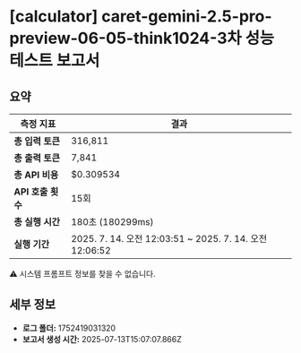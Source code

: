 # [calculator] caret-gemini-2.5-pro-preview-06-05-think1024-3차 성능 테스트 보고서

## 요약

| 측정 지표 | 결과 |
|---|---|
| **총 입력 토큰** | 316,811 |
| **총 출력 토큰** | 7,841 |
| **총 API 비용** | $0.309534 |
| **API 호출 횟수** | 15회 |
| **총 실행 시간** | 180초 (180299ms) |
| **실행 기간** | 2025. 7. 14. 오전 12:03:51 ~ 2025. 7. 14. 오전 12:06:52 |

⚠️ 시스템 프롬프트 정보를 찾을 수 없습니다.



## 세부 정보

- **로그 폴더:** 1752419031320
- **보고서 생성 시간:** 2025-07-13T15:07:07.866Z